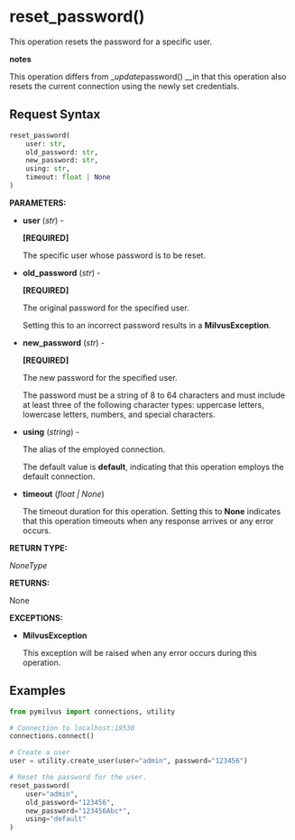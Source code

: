 
# reset_password()

This operation resets the password for a specific user. 

<div class="admonition note">

<p><b>notes</b></p>

<p>This operation differs from _<em>update</em>password() __in that this operation also resets the current connection using the newly set credentials.</p>

</div>

## Request Syntax

```python
reset_password(
    user: str,
    old_password: str,
    new_password: str,
    using: str,
    timeout: float | None
)
```

__PARAMETERS:__

- __user__ (_str_) - 

    __[REQUIRED]__

    The specific user whose password is to be reset.

- __old_password__ (_str_) - 

    __[REQUIRED]__

    The original password for the specified user.

    Setting this to an incorrect password results in a __MilvusException__.

- __new_password__ (_str_) - 

    __[REQUIRED]__

    The new password for the specified user. 

    The password must be a string of 8 to 64 characters and must include at least three of the following character types: uppercase letters, lowercase letters, numbers, and special characters.

- __using__ (_string_) - 

    The alias of the employed connection.

    The default value is __default__, indicating that this operation employs the default connection.

- __timeout__ (_float _|_ None_)  

    The timeout duration for this operation. Setting this to __None__ indicates that this operation timeouts when any response arrives or any error occurs.

__RETURN TYPE:__

_NoneType_

__RETURNS:__

None

__EXCEPTIONS:__

- __MilvusException__

    This exception will be raised when any error occurs during this operation.

## Examples

```python
from pymilvus import connections, utility

# Connection to localhost:19530
connections.connect()

# Create a user
user = utility.create_user(user="admin", password="123456")

# Reset the password for the user.
reset_password(
    user="admin",
    old_password="123456",
    new_password="123456Abc*",
    using="default"
)
```

